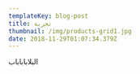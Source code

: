 ```yaml
---
templateKey: blog-post
title: تجربة
thumbnail: /img/products-grid1.jpg
date: 2018-11-29T01:07:34.379Z
---
```

البلاباباباب
